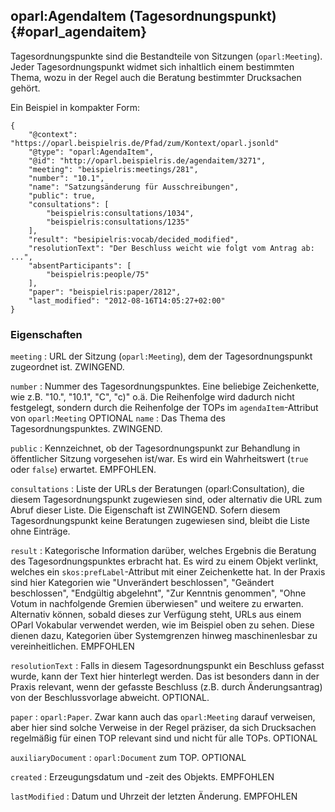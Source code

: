 oparl:AgendaItem (Tagesordnungspunkt)  {#oparl_agendaitem}
------------------------------------

Tagesordnungspunkte sind die Bestandteile von Sitzungen (`oparl:Meeting`).
Jeder Tagesordnungspunkt widmet sich inhaltlich einem bestimmten Thema,
wozu in der Regel auch die Beratung bestimmter Drucksachen gehört.

Ein Beispiel in kompakter Form:

~~~~~  {#agendaitem_ex1 .json}
{
    "@context": "https://oparl.beispielris.de/Pfad/zum/Kontext/oparl.jsonld"
    "@type": "oparl:AgendaItem",
    "@id": "http://oparl.beispielris.de/agendaitem/3271",
    "meeting": "beispielris:meetings/281",
    "number": "10.1",
    "name": "Satzungsänderung für Ausschreibungen",
    "public": true,
    "consultations": [
        "beispielris:consultations/1034",
        "beispielris:consultations/1235"
    ],
    "result": "besipielris:vocab/decided_modified",
    "resolutionText": "Der Beschluss weicht wie folgt vom Antrag ab: ...",
    "absentParticipants": [
        "beispielris:people/75"
    ],
    "paper": "beispielris:paper/2812",
    "last_modified": "2012-08-16T14:05:27+02:00"
}
~~~~~

### Eigenschaften ###

`meeting`
:   URL der Sitzung (`oparl:Meeting`), dem der Tagesordnungspunkt zugeordnet ist.
    ZWINGEND.

`number`
:   Nummer des Tagesordnungspunktes. Eine beliebige Zeichenkette, wie z.B. "10.", "10.1", "C", "c)" o.ä.
    Die Reihenfolge wird dadurch nicht festgelegt, sondern durch die Reihenfolge der TOPs im `agendaItem`-Attribut
    von  `oparl:Meeting`
    OPTIONAL
`name`
:   Das Thema des Tagesordnungspunktes.
    ZWINGEND.

`public`
:   Kennzeichnet, ob der Tagesordnungspunkt zur Behandlung in öffentlicher Sitzung 
    vorgesehen ist/war. Es wird ein Wahrheitswert (`true` oder `false`) erwartet.
    EMPFOHLEN.

`consultations`
:   Liste der URLs der Beratungen (oparl:Consultation), die diesem Tagesordnungspunkt
    zugewiesen sind, oder alternativ die URL zum Abruf dieser Liste.
    Die Eigenschaft ist ZWINGEND. Sofern diesem Tagesordnungspunkt keine Beratungen
    zugewiesen sind, bleibt die Liste ohne Einträge.

`result`
:   Kategorische Information darüber, welches Ergebnis die Beratung des
    Tagesordnungspunktes erbracht hat. Es wird zu einem Objekt verlinkt, welches ein `skos:prefLabel`-Attribut
    mit einer Zeichenkette hat. In der Praxis sind hier Kategorien wie
    "Unverändert beschlossen", "Geändert beschlossen", "Endgültig abgelehnt",
    "Zur Kenntnis genommen", "Ohne Votum in nachfolgende Gremien überwiesen"
    und weitere zu erwarten.
    Alternativ können, sobald dieses zur Verfügung steht, URLs aus einem OParl
    Vokabular verwendet werden, wie im Beispiel oben zu sehen. Diese dienen dazu,
    Kategorien über Systemgrenzen hinweg maschinenlesbar zu vereinheitlichen.
    EMPFOHLEN

`resolutionText`
:   Falls in diesem Tagesordnungspunkt ein Beschluss gefasst 
    wurde, kann der Text hier hinterlegt werden. Das ist besonders dann in der 
    Praxis relevant, wenn der gefasste Beschluss (z.B. durch Änderungsantrag) 
    von der Beschlussvorlage abweicht.
    OPTIONAL.

`paper`
:   `oparl:Paper`. Zwar kann auch das `oparl:Meeting` darauf verweisen, aber hier sind solche Verweise in der
    Regel präziser, da sich Drucksachen regelmäßig für einen TOP relevant sind und nicht für alle TOPs.
    OPTIONAL

`auxiliaryDocument`
:  `oparl:Document` zum TOP.
    OPTIONAL

`created`
:   Erzeugungsdatum und -zeit des Objekts.
    EMPFOHLEN

`lastModified`
:   Datum und Uhrzeit der letzten Änderung.
    EMPFOHLEN
